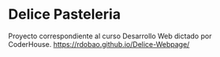 
# Delice Pasteleria

Proyecto correspondiente al curso Desarrollo Web dictado por CoderHouse.
https://rdobao.github.io/Delice-Webpage/

